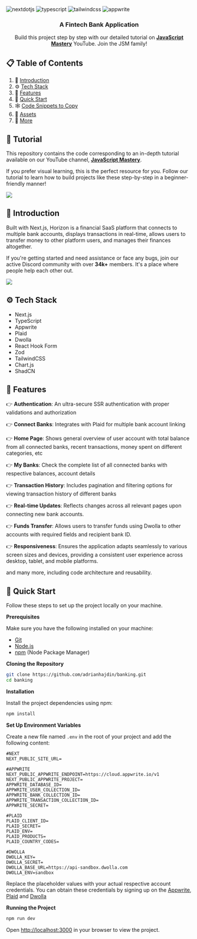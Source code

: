  
  <div>
    <img src="https://img.shields.io/badge/-Next_JS-black?style=for-the-badge&logoColor=white&logo=nextdotjs&color=000000" alt="nextdotjs" />
    <img src="https://img.shields.io/badge/-TypeScript-black?style=for-the-badge&logoColor=white&logo=typescript&color=3178C6" alt="typescript" />
    <img src="https://img.shields.io/badge/-Tailwind_CSS-black?style=for-the-badge&logoColor=white&logo=tailwindcss&color=06B6D4" alt="tailwindcss" />
    <img src="https://img.shields.io/badge/-Appwrite-black?style=for-the-badge&logoColor=white&logo=appwrite&color=FD366E" alt="appwrite" />
  </div>

  <h3 align="center">A Fintech Bank Application</h3>

   <div align="center">
     Build this project step by step with our detailed tutorial on <a href="https://www.youtube.com/@javascriptmastery/videos" target="_blank"><b>JavaScript Mastery</b></a> YouTube. Join the JSM family!
    </div>
</div>

## 📋 <a name="table">Table of Contents</a>

1. 🤖 [Introduction](#introduction)
2. ⚙️ [Tech Stack](#tech-stack)
3. 🔋 [Features](#features)
4. 🤸 [Quick Start](#quick-start)
5. 🕸️ [Code Snippets to Copy](#snippets)
6. 🔗 [Assets](#links)
7. 🚀 [More](#more)

## 🚨 Tutorial

This repository contains the code corresponding to an in-depth tutorial available on our YouTube channel, <a href="https://www.youtube.com/@javascriptmastery/videos" target="_blank"><b>JavaScript Mastery</b></a>. 

If you prefer visual learning, this is the perfect resource for you. Follow our tutorial to learn how to build projects like these step-by-step in a beginner-friendly manner!

<a href="https://youtu.be/PuOVqP_cjkE?feature=shared" target="_blank"><img src="https://github.com/sujatagunale/EasyRead/assets/151519281/1736fca5-a031-4854-8c09-bc110e3bc16d" /></a>

## <a name="introduction">🤖 Introduction</a>

Built with Next.js, Horizon is a financial SaaS platform that connects to multiple bank accounts, displays transactions in real-time, allows users to transfer money to other platform users, and manages their finances altogether. 

If you're getting started and need assistance or face any bugs, join our active Discord community with over **34k+** members. It's a place where people help each other out.

<a href="https://discord.com/invite/n6EdbFJ" target="_blank"><img src="https://github.com/sujatagunale/EasyRead/assets/151519281/618f4872-1e10-42da-8213-1d69e486d02e" /></a>

## <a name="tech-stack">⚙️ Tech Stack</a>

- Next.js
- TypeScript
- Appwrite
- Plaid
- Dwolla
- React Hook Form
- Zod
- TailwindCSS
- Chart.js
- ShadCN

## <a name="features">🔋 Features</a>

👉 **Authentication**: An ultra-secure SSR authentication with proper validations and authorization

👉 **Connect Banks**: Integrates with Plaid for multiple bank account linking

👉 **Home Page**: Shows general overview of user account with total balance from all connected banks, recent transactions, money spent on different categories, etc

👉 **My Banks**: Check the complete list of all connected banks with respective balances, account details

👉 **Transaction History**: Includes pagination and filtering options for viewing transaction history of different banks

👉 **Real-time Updates**: Reflects changes across all relevant pages upon connecting new bank accounts.

👉 **Funds Transfer**: Allows users to transfer funds using Dwolla to other accounts with required fields and recipient bank ID.

👉 **Responsiveness**: Ensures the application adapts seamlessly to various screen sizes and devices, providing a consistent user experience across desktop, tablet, and mobile platforms.

and many more, including code architecture and reusability. 

## <a name="quick-start">🤸 Quick Start</a>

Follow these steps to set up the project locally on your machine.

**Prerequisites**

Make sure you have the following installed on your machine:

- [Git](https://git-scm.com/)
- [Node.js](https://nodejs.org/en)
- [npm](https://www.npmjs.com/) (Node Package Manager)

**Cloning the Repository**

```bash
git clone https://github.com/adrianhajdin/banking.git
cd banking
```

**Installation**

Install the project dependencies using npm:

```bash
npm install
```

**Set Up Environment Variables**

Create a new file named `.env` in the root of your project and add the following content:

```env
#NEXT
NEXT_PUBLIC_SITE_URL=

#APPWRITE
NEXT_PUBLIC_APPWRITE_ENDPOINT=https://cloud.appwrite.io/v1
NEXT_PUBLIC_APPWRITE_PROJECT=
APPWRITE_DATABASE_ID=
APPWRITE_USER_COLLECTION_ID=
APPWRITE_BANK_COLLECTION_ID=
APPWRITE_TRANSACTION_COLLECTION_ID=
APPWRITE_SECRET=

#PLAID
PLAID_CLIENT_ID=
PLAID_SECRET=
PLAID_ENV=
PLAID_PRODUCTS=
PLAID_COUNTRY_CODES=

#DWOLLA
DWOLLA_KEY=
DWOLLA_SECRET=
DWOLLA_BASE_URL=https://api-sandbox.dwolla.com
DWOLLA_ENV=sandbox

```

Replace the placeholder values with your actual respective account credentials. You can obtain these credentials by signing up on the [Appwrite](https://appwrite.io/?utm_source=youtube&utm_content=reactnative&ref=JSmastery), [Plaid](https://plaid.com/) and [Dwolla](https://www.dwolla.com/)

**Running the Project**

```bash
npm run dev
```

Open [http://localhost:3000](http://localhost:3000) in your browser to view the project.

